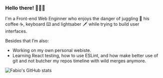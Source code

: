 ### Hello there! 🙋🏼‍♂️

I'm a Front-end Web Enginner who enjoys the danger of juggling 🤹 his coffee ☕, keyboard ⌨️ and lightsaber 🗡️ while trying to build user interfaces.

Besides that I’m also:
 - Working on my own personal webiste.
 - Learning React testing, how to use ESLint, and how make better use of git and not butcher my repos timeline with wild merges anymore.

![Fabio's GitHub stats](https://github-readme-stats.vercel.app/api?username=chagall&count_private=true&show_icons=true&theme=gruvbox)
